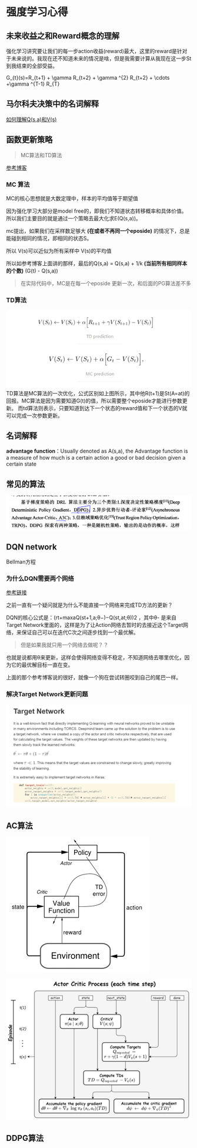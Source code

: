 # 强度学习心得


## 未来收益之和Reward概念的理解

强化学习讲究要让我们的每一步action收益(reward)最大，这里的reward是针对于未来说的。我现在还不知道未来的情况是啥，但是我需要计算从我现在这一步St到我结束的全部受益。

G_{t}(s)=R_{t+1} + \gamma R_{t+2} + \gamma ^{2}  R_{t+2} + \cdots +\gamma ^{T-1}  R_{T}


## 马尔科夫决策中的名词解释
[如何理解Q(s,a)和V(s)](https://zhuanlan.zhihu.com/p/109498587)

## 函数更新策略
> MC算法和TD算法

[参考博客](https://zhuanlan.zhihu.com/p/94464246)

### MC 算法

MC的核心思想就是大数定理中，样本的平均值等于期望值

因为强化学习大部分是model free的，即我们不知道状态转移概率和具体价值。所以我们主要目的就是通过一个策略去最大化求E(Q(s,a))。

mc提出，如果我们在采样数足够大 **(在或者不再同一个eposide)** 的情况下，总是能碰到相同的情况，即相同的状态S。

所以 V(s)可以近似为所有采样中 V(s)的平均值

所以如参考博客上面讲的那样，最后的Q(s,a) = Q(s,a) + 1/k **(当前所有相同样本的个数)** (G(t) - Q(s,a))

> 在实际代码中，MC是在每一个eposide 更新一次，和后面的PG算法差不多

### TD算法

![](/imgs/mc&td.png)
TD算法是MC算法的一次优化，公式区别如上图所示，其中他R(t+1)是St(A=at)的回报。MC算法是因为需要知道G(t)的值，所以需要整个eposide才能进行参数更新。
而td算法则表示，只要知道到达下一个状态的reward值和下一个状态的V就可以完成一次参数更新。



## 名词解释

**advantage function**：Usually denoted as A(s,a), the Advantage function is a measure of how much is a certain action a good or bad decision given a certain state

## 常见的算法

![](../imgs/DRLAlogrithm.png)


## DQN network

Bellman方程


### 为什么DQN需要两个网络
[参考链接](https://ai.stackexchange.com/questions/22504/why-do-we-need-target-network-in-deep-q-learning)

之前一直有一个疑问就是为什么不能直接一个网络来完成TD方法的更新？

DQN的核心公式是：(rt+maxaQ(st+1,a;θ−)−Q(st,at;θ))2 ，其中θ- 是来自Target Network里面的，这样是为了让Action网络去暂时的去接近这个Target网络，来保证自己可以在迭代C次之间逐步找到一个最优解。

> 但是如果我就只用一个网络去做呢？？

也就是说都用θ来更新，这样会使得网络变得不稳定，不知道网络去哪里优化，因为它的最优解目标一直在变。

上面的那个参考博客说的很好，就像一个狗在尝试转圈咬到自己的尾巴一样。

### 解决Target Network更新问题

![](./../imgs/target-network.png)


## AC算法


![](/imgs/AC.png)

![](/imgs/AC_vs_PG_2.png)


## DDPG算法

